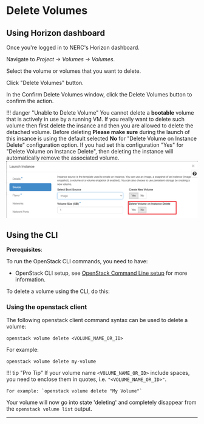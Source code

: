 # Delete Volumes

## Using Horizon dashboard

Once you're logged in to NERC's Horizon dashboard.

Navigate to *Project -> Volumes -> Volumes*.

Select the volume or volumes that you want to delete.

Click "Delete Volumes" button.

In the Confirm Delete Volumes window, click the Delete Volumes button to
confirm the action.

!!! danger "Unable to Delete Volume"
    You cannot delete a **bootable** volume that is actively in use by a running
    VM. If you really want to delete such volume then first delete the insance and
    then you are allowed to delete the detached volume. Before deleting
    **Please make sure** during the launch of this insance is using the default
    selected **No** for "Delete Volume on Instance Delete" configuration option.
    If you had set this configuration "Yes" for "Delete Volume on Instance Delete",
    then deleting the instance will automatically remove the associated volume.
    ![Launch Instance With Persistent Volume](images/instance-delete-volume-delete.png)

## Using the CLI

**Prerequisites**:

To run the OpenStack CLI commands, you need to have:

- OpenStack CLI setup, see [OpenStack Command Line setup](../openstack-cli/openstack-CLI.md#command-line-setup)
  for more information.

To delete a volume using the CLI, do this:

### Using the openstack client

The following openstack client command syntax can be used to delete a volume:

    openstack volume delete <VOLUME_NAME_OR_ID>

For example:

    openstack volume delete my-volume

!!! tip "Pro Tip"
    If your volume name `<VOLUME_NAME_OR_ID>` include spaces, you need to enclose
    them in quotes, i.e. `"<VOLUME_NAME_OR_ID>"`.

    For example: `openstack volume delete "My Volume"`

Your volume will now go into state 'deleting' and completely disappear from the
`openstack volume list` output.

---
